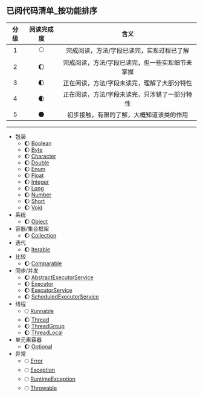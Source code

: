 ## 已阅代码清单_按功能排序

| 分级  | 阅读完成度 | 含义                       |
|:---:|:-----:|:------------------------:|
| 1   | 🌕    | 完成阅读，方法/字段已读完，实现过程已了解    |
| 2   | 🌔    | 完成阅读，方法/字段已读完，但一些实现细节未掌握 |
| 3   | 🌓    | 正在阅读，方法/字段未读完，理解了大部分特性   |
| 4   | 🌒    | 正在阅读，方法/字段未读完，只涉猎了一部分特性  |
| 5   | 🌑    | 初步接触，有限的了解，大概知道该类的作用     |

-------

* 包装
    * 🌔 [Boolean](https://github.com/aserendipper/JDK1.8-source-analysis/blob/main/src/jdk8/java/lang/Boolean.java)
    * 🌔 [Byte](https://github.com/aserendipper/JDK1.8-source-analysis/blob/main/src/jdk8/java/lang/Byte.java)
    * 🌔 [Character](https://github.com/aserendipper/JDK1.8-source-analysis/blob/main/src/jdk8/java/lang/Character.java)
    * 🌔 [Double](https://github.com/aserendipper/JDK1.8-source-analysis/blob/main/src/jdk8/java/lang/Double.java)
    * 🌔 [Enum](https://github.com/aserendipper/JDK1.8-source-analysis/blob/main/src/jdk8/java/lang/Enum.java)
    * 🌔 [Float](https://github.com/aserendipper/JDK1.8-source-analysis/blob/main/src/jdk8/java/lang/Float.java)
    * 🌔 [Integer](https://github.com/aserendipper/JDK1.8-source-analysis/blob/main/src/jdk8/java/lang/Integer.java)
    * 🌔 [Long](https://github.com/aserendipper/JDK1.8-source-analysis/blob/main/src/jdk8/java/lang/Long.java)
    * 🌔 [Number](https://github.com/aserendipper/JDK1.8-source-analysis/blob/main/src/jdk8/java/lang/Number.java)
    * 🌔 [Short](https://github.com/aserendipper/JDK1.8-source-analysis/blob/main/src/jdk8/java/lang/Short.java)
    * 🌔 [Void](https://github.com/aserendipper/JDK1.8-source-analysis/blob/main/src/jdk8/java/lang/Void.java)
* 系统
    * 🌔 [Object](https://github.com/aserendipper/JDK1.8-source-analysis/blob/main/src/jdk8/java/lang/Object.java)
* 容器/集合框架
    * 🌔 [Collection](https://github.com/aserendipper/JDK1.8-source-analysis/blob/main/src/jdk8/java/util/Collection.java)
* 迭代
    * 🌔 [Iterable](https://github.com/aserendipper/JDK1.8-source-analysis/blob/main/src/jdk8/java/lang/Iterable.java)
* 比较
    * 🌔 [Comparable](https://github.com/aserendipper/JDK1.8-source-analysis/blob/main/src/jdk8/java/lang/Comparable.java)
* 同步/并发
    * 🌔 [AbstractExecutorService](https://github.com/aserendipper/JDK1.8-source-analysis/blob/main/src/jdk8/java/util/concurrent/AbstractExecutorService.java)
    * 🌔 [Executor](https://github.com/aserendipper/JDK1.8-source-analysis/blob/main/src/jdk8/java/util/concurrent/Executor.java)
    * 🌔 [ExecutorService](https://github.com/aserendipper/JDK1.8-source-analysis/blob/main/src/jdk8/java/util/concurrent/ExecutorService.java)
    * 🌔 [ScheduledExecutorService](https://github.com/aserendipper/JDK1.8-source-analysis/blob/main/src/jdk8/java/util/concurrent/ScheduledExecutorService.java)
* 线程
    * 🌕 [Runnable](https://github.com/aserendipper/JDK1.8-source-analysis/blob/main/src/jdk8/java/lang/Runnable.java)
    * 🌔 [Thread](https://github.com/aserendipper/JDK1.8-source-analysis/blob/main/src/jdk8/java/lang/Thread.java)
    * 🌔 [ThreadGroup](https://github.com/aserendipper/JDK1.8-source-analysis/blob/main/src/jdk8/java/lang/ThreadGroup.java)
    * 🌔 [ThreadLocal](https://github.com/aserendipper/JDK1.8-source-analysis/blob/main/src/jdk8/java/lang/ThreadLocal.java)
* 单元素容器  
    * 🌔 [Optional](https://github.com/aserendipper/JDK1.8-source-analysis/blob/main/src/jdk8/java/util/Optional.java)
* 异常
    * 🌕 [Error](https://github.com/aserendipper/JDK1.8-source-analysis/blob/main/src/jdk8/java/lang/Error.java)
    * 🌕 [Exception](https://github.com/aserendipper/JDK1.8-source-analysis/blob/main/src/jdk8/java/lang/Exception.java)
    * 🌕 [RuntimeException](https://github.com/aserendipper/JDK1.8-source-analysis/blob/main/src/jdk8/java/lang/RuntimeException.java)
    * 🌕 [Throwable](https://github.com/aserendipper/JDK1.8-source-analysis/blob/main/src/jdk8/java/lang/Throwable.java)